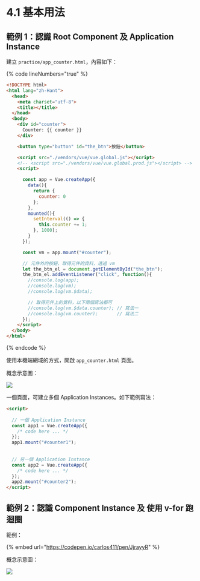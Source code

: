 # 4.1 基本用法

## 範例 1：認識 Root Component 及 Application Instance

建立 `practice/app_counter.html`，內容如下：

{% code lineNumbers="true" %}
```html
<!DOCTYPE html>
<html lang="zh-Hant">
  <head>
    <meta charset="utf-8">
    <title></title>
  </head>
  <body>
    <div id="counter">
      Counter: {{ counter }}
    </div>

    <button type="button" id="the_btn">按鈕</button>

    <script src="./vendors/vue/vue.global.js"></script>
    <!-- <script src="./vendors/vue/vue.global.prod.js"></script> -->
    <script>

      const app = Vue.createApp({
        data(){
          return {
            counter: 0
          };
        },
        mounted(){
          setInterval(() => {
            this.counter += 1;
          }, 1000);
        }
      });

      const vm = app.mount("#counter");

      // 元件外的按鈕，取得元件的資料，透過 vm
      let the_btn_el = document.getElementById("the_btn");
      the_btn_el.addEventListener("click", function(){
        //console.log(app);
        //console.log(vm);
        //console.log(vm.$data);

        // 取得元件上的資料，以下兩個寫法都可
        //console.log(vm.$data.counter); // 寫法一
        //console.log(vm.counter);       // 寫法二
      });
    </script>
  </body>
</html>
```
{% endcode %}

使用本機端網域的方式，開啟 `app_counter.html` 頁面。



概念示意圖：

![](../.gitbook/assets/vue\_test1.png)



一個頁面，可建立多個 Application Instances。如下範例寫法：

```html
<script>
  
  // 一個 Application Instance
  const app1 = Vue.createApp({
    /* code here ... */
  });
  app1.mount("#counter1");
  
  
  // 另一個 Application Instance
  const app2 = Vue.createApp({
    /* code here ... */
  });
  app2.mount("#counter2");
</script>
```



## 範例 2：認識 Component Instance 及 使用 v-for 跑迴圈



範例：

{% embed url="https://codepen.io/carlos411/pen/JjrayyR" %}

概念示意圖：

![](../.gitbook/assets/v\_for\_and\_component\_instance.png)

